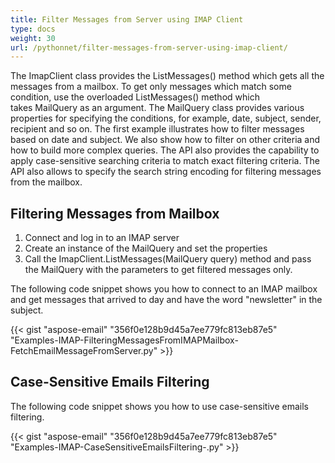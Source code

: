 ```yaml
---
title: Filter Messages from Server using IMAP Client
type: docs
weight: 30
url: /pythonnet/filter-messages-from-server-using-imap-client/
---
```



The ImapClient class provides the ListMessages() method which gets all the messages from a mailbox. To get only messages which match some condition, use the overloaded ListMessages() method which takes MailQuery as an argument. The MailQuery class provides various properties for specifying the conditions, for example, date, subject, sender, recipient and so on. The first example illustrates how to filter messages based on date and subject. We also show how to filter on other criteria and how to build more complex queries. The API also provides the capability to apply case-sensitive searching criteria to match exact filtering criteria. The API also allows to specify the search string encoding for filtering messages from the mailbox.
## **Filtering Messages from Mailbox**
1. Connect and log in to an IMAP server
1. Create an instance of the MailQuery and set the properties
1. Call the ImapClient.ListMessages(MailQuery query) method and pass the MailQuery with the parameters to get filtered messages only.

The following code snippet shows you how to connect to an IMAP mailbox and get messages that arrived to day and have the word "newsletter" in the subject.



{{< gist "aspose-email" "356f0e128b9d45a7ee779fc813eb87e5" "Examples-IMAP-FilteringMessagesFromIMAPMailbox-FetchEmailMessageFromServer.py" >}}
## **Case-Sensitive Emails Filtering**
The following code snippet shows you how to use case-sensitive emails filtering.



{{< gist "aspose-email" "356f0e128b9d45a7ee779fc813eb87e5" "Examples-IMAP-CaseSensitiveEmailsFiltering-.py" >}}
